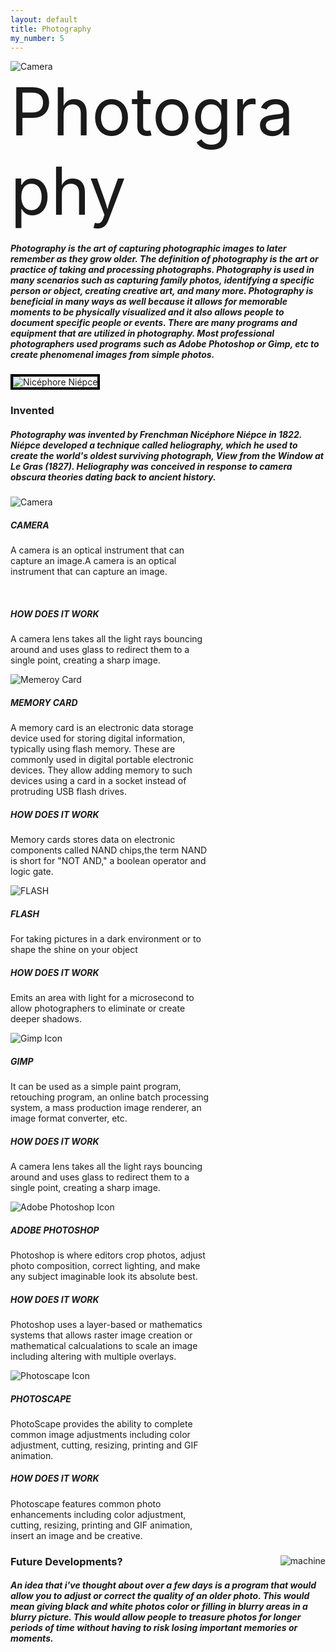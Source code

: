 ```yaml
---
layout: default
title: Photography
my_number: 5
---
```

<div class="img-fluid">
  <img src="assets/img/camera1.png" alt="Camera">
  <div class="centered highlighted example" style="font-size: 11vw;">Photography
</div>
</div>
<div class="container text-center bg4" id="about">
<h5>Photography is the art of capturing photographic images to later remember as they grow older. The definition of photography is the art or practice of taking and processing photographs. Photography is used in many scenarios such as capturing family photos, identifying a specific person or object, creating creative art, and many more. Photography is beneficial in many ways as well because it allows for memorable moments to be physically visualized and it also allows people to document specific people or events. There are many programs and equipment that are utilized in photography. Most professional photographers used programs such as Adobe Photoshop or Gimp, etc to create phenomenal images from simple photos.</h5>
</div>
<div class="img-fluid">
<img src="assets/img/inventor.jpg" alt="Nicéphore Niépce" class="card-img-top" style="max-width: 18rem; border: 4px solid black;">
</div>
<div class="container text-center bg4">
<h3 class="text-center">Invented</h3>
<h5>Photography was invented by Frenchman Nicéphore Niépce in 1822. Niépce developed a technique called heliography, which he used to create the world's oldest surviving photograph, View from the Window at Le Gras (1827). Heliography was conceived in response to camera obscura theories dating back to ancient history.</h5>
</div>

<div class="container">
  <div class="row align-items-start">
    <div class="col-lg-4 col-md-6 col-sm-12">
      <div class="card" style="width: 20rem;">
        <img src="assets/img/camera2.png" alt="Camera" class="card-img-top" style="max-height: 18rem;">
        <div class="card-body">
        <h5 class="card-title">CAMERA</h5>
          <p class="card-text"> A camera is an optical instrument that can capture an image.A camera is an optical instrument that can capture an image.</p><br>
          <h5>HOW DOES IT WORK</h5>
          <p>A camera lens takes all the light rays bouncing around and uses glass to redirect them to a single point, creating a sharp image.</p>
        </div>
      </div>
    </div>
    <div class="col-lg-4 col-md-6 col-sm-12">
      <div class="card" style="width: 20rem;">
        <img src="assets/img/card.jpg" alt="Memeroy Card" class="card-img-top" style="max-height: 18rem;">
        <div class="card-body">
        <h5 class="card-title">MEMORY CARD</h5>
          <p class="card-text"> A memory card is an electronic data storage device used for storing digital information, typically using flash memory. These are commonly used in digital portable electronic devices. They allow adding memory to such devices using a card in a socket instead of protruding USB flash drives. </p>
          <h5>HOW DOES IT WORK</h5>
          <p>Memory cards stores data on electronic components called NAND chips,the term NAND is short for "NOT AND," a boolean operator and logic gate.</p>
        </div>
      </div>
    </div>
    <div class="col-lg-4 col-md-6 col-sm-12">
      <div class="card" style="width: 20rem;">
        <img src="assets/img/flash.png" alt="FLASH" class="card-img-top" style="max-height: 18rem;">
        <div class="card-body">
        <h5 class="card-title">FLASH</h5>
          <p class="card-text"> For taking pictures in a dark environment or to shape the shine on your object</p>
          <h5>HOW DOES IT WORK</h5>
          <p>Emits an area with light for a microsecond to allow photographers to eliminate or create deeper shadows.</p>
        </div>

  </div>
</div>
    <div class="col-lg-4 col-md-6 col-sm-12">
      <div class="card" style="width: 20rem;">
        <img src="assets/img/gimp.png" alt="Gimp Icon" class="card-img-top" style="max-height: 18rem;">
        <div class="card-body">
        <h5 class="card-title">GIMP</h5>
          <p class="card-text"> It can be used as a simple paint program, retouching program, an online batch processing system, a mass production image renderer, an image format converter, etc.</p>
          <h5>HOW DOES IT WORK</h5>
          <p>A camera lens takes all the light rays bouncing around and uses glass to redirect them to a single point, creating a sharp image.</p>
        </div>
      </div>
    </div>
    <div class="col-lg-4 col-md-6 col-sm-12">
      <div class="card" style="width: 20rem;">
        <img src="assets/img/photoshop.png" alt="Adobe Photoshop Icon" class="card-img-top" style="max-height: 18rem;">
        <div class="card-body">
        <h5 class="card-title">ADOBE PHOTOSHOP</h5>
          <p class="card-text"> Photoshop is where editors crop photos, adjust photo composition, correct lighting, and make any subject imaginable look its absolute best.</p>
          <h5>HOW DOES IT WORK</h5>
          <p>Photoshop uses a layer-based or mathematics systems that allows raster image creation or mathematical calcualations to scale an image including altering with multiple overlays.</p>
        </div>
      </div>
    </div>
    <div class="col-lg-4 col-md-6 col-sm-12">
      <div class="card" style="width: 20rem;">
        <img src="assets/img/photoscape.jpg" alt="Photoscape Icon" class="card-img-top" style="max-height: 18rem;">
        <div class="card-body">
        <h5 class="card-title">PHOTOSCAPE</h5>
          <p class="card-text"> PhotoScape provides the ability to complete common image adjustments including color adjustment, cutting, resizing, printing and GIF animation.</p>
          <h5>HOW DOES IT WORK</h5>
          <p>Photoscape features common photo enhancements including color adjustment, cutting, resizing, printing and GIF animation, insert an image and be creative.</p>
        </div>
      </div>
    </div>

<div class="container1" id="idea">
  <div class="row">
      <div class="col-sm-12">
  <img src="assets/img/machine.jpg" class="mac" style="float: right;" alt="machine">
      <div class="text text-center padding col-sm-12">
      <h3 class="text-center">Future Developments?</h3>
    <h5>An idea that i've thought about over a few days is a program that would allow you to adjust or correct the quality of an older photo. This would mean giving black and white photos color or filling in blurry areas in a blurry picture. This would allow people to treasure photos for longer periods of time without having to risk losing important memories or moments.</h5>
  </div>
    </div>
      <div>
        </div>
  </div>
</div>